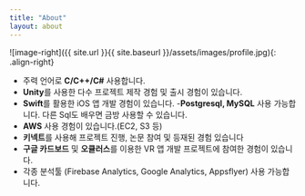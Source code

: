 ```yaml
---
title: "About"
layout: about
---
```


![image-right]({{ site.url }}{{ site.baseurl }}/assets/images/profile.jpg){: .align-right}

- 주력 언어로 **C/C++/C#** 사용합니다.
- **Unity**를 사용한 다수 프로젝트 제작 경험 및 출시 경험이 있습니다.
- **Swift**를 활용한 iOS 앱 개발 경험이 있습니다.
-**Postgresql, MySQL** 사용 가능합니다. 다른 Sql도 배우면 금방 사용할 수 있습니다.
- **AWS** 사용 경험이 있습니다.(EC2, S3 등)
- **키넥트**를 사용해 프로젝트 진행, 논문 참여 및 등재된 경험 있습니다
- **구글 카드보드** 및 **오큘러스**를 이용한 VR 앱 개발 프로젝트에 참여한 경험이 있습니다.
- 각종 분석툴 (Firebase Analytics, Google Analytics, Appsflyer) 사용 가능합니다.